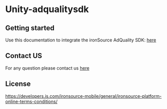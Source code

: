 # Unity-adqualitysdk

## Getting started
Use this documentation to integrate the ironSource AdQuality SDK: [here](https://developers.is.com/ironsource-mobile/unity/sdk-integration-guides/)

## Contact US 
For any question please contact us [here](https://ironsrc.formtitan.com/knowledge-center#/)

## License 
https://developers.is.com/ironsource-mobile/general/ironsource-platform-online-terms-conditions/
